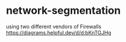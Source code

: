 # network-segmentation
using two different vendors of Firewalls 
https://diagrams.helpful.dev/d/d:bKnTGJHg
